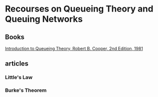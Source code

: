 # Recourses on Queueing Theory and Queuing Networks

## Books

[Introduction to Queueing Theory, Robert B. Cooper, 2nd Edition, 1981](https://github.com/dimitarpg13/queueing_theory/blob/main/literature/books/IntroToQueueingTheory_Cooper.pdf)

## articles

### Little's Law

### Burke's Theorem
